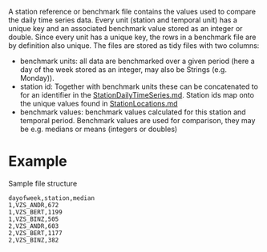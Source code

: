 A station reference or benchmark file contains the values used to compare the daily time series data. Every unit (station and temporal unit) has a unique key and an associated benchmark value stored as an integer or double. Since every unit has a unique key, the rows in a benchmark file are by definition also unique. The files are stored as tidy files with two columns:

- benchmark units: all data are benchmarked over a given period (here a day of the week stored as an integer, may also be Strings (e.g. Monday)).
- station id: Together with benchmark units these can be concatenated to for an identifier in the [StationDailyTimeSeries.md](StationDailyTimeSeries.md). Station ids map onto the unique values found in [StationLocations.md](StationLocations.md)
- benchmark values:  benchmark values calculated for this station and temporal period. Benchmark values are used for comparison, they may be e.g. medians or means (integers or doubles)

# Example
Sample file structure
```
dayofweek,station,median
1,VZS_ANDR,672
1,VZS_BERT,1199
1,VZS_BINZ,505
2,VZS_ANDR,603
2,VZS_BERT,1177
2,VZS_BINZ,382
